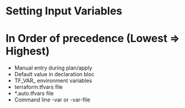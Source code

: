 # Setting Input Variables
# In Order of precedence (Lowest => Highest)

- Manual entry during plan/apply
- Default value in declaration bloc
- TF_VAR_<name> environment variables
- terraform.tfvars file
- *.auto.tfvars file
- Command line -var or -var-file